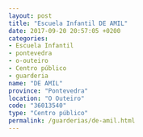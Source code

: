 ```yaml
---
layout: post
title: "Escuela Infantil DE AMIL"
date: 2017-09-20 20:57:05 +0200
categories:
- Escuela Infantil
- pontevedra
- o-outeiro
- Centro público
- guarderia
name: "DE AMIL"
province: "Pontevedra"
location: "O Outeiro"
code: "36013540"
type: "Centro público"
permalink: /guarderias/de-amil.html
---
```

